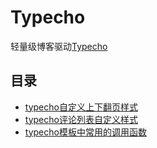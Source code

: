 # Typecho

轻量级博客驱动[Typecho](http://typecho.org/)

## 目录 <!-- {docsify-ignore} -->

- [typecho自定义上下翻页样式](osource/typecho/00_page.md)
- [typecho评论列表自定义样式](osource/typecho/01_list.md)
- [typecho模板中常用的调用函数](osource/typecho/02_fun.md)